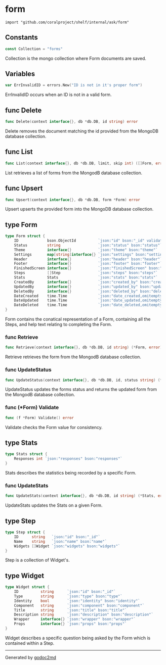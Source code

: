 
# form
    import "github.com/coralproject/shelf/internal/ask/form"




## Constants
``` go
const Collection = "forms"
```
Collection is the mongo collection where Form documents are saved.


## Variables
``` go
var ErrInvalidID = errors.New("ID is not in it's proper form")
```
ErrInvalidID occurs when an ID is not in a valid form.


## func Delete
``` go
func Delete(context interface{}, db *db.DB, id string) error
```
Delete removes the document matching the id provided from the MongoDB
database collection.


## func List
``` go
func List(context interface{}, db *db.DB, limit, skip int) ([]Form, error)
```
List retrieves a list of forms from the MongodB database collection.


## func Upsert
``` go
func Upsert(context interface{}, db *db.DB, form *Form) error
```
Upsert upserts the provided form into the MongoDB database collection.



## type Form
``` go
type Form struct {
    ID             bson.ObjectId          `json:"id" bson:"_id" validate:"required"`
    Status         string                 `json:"status" bson:"status"`
    Theme          interface{}            `json:"theme" bson:"theme"`
    Settings       map[string]interface{} `json:"settings" bson:"settings"`
    Header         interface{}            `json:"header" bson:"header"`
    Footer         interface{}            `json:"footer" bson:"footer"`
    FinishedScreen interface{}            `json:"finishedScreen" bson:"finishedScreen"`
    Steps          []Step                 `json:"steps" bson:"steps"`
    Stats          Stats                  `json:"stats" bson:"stats"`
    CreatedBy      interface{}            `json:"created_by" bson:"created_by"`
    UpdatedBy      interface{}            `json:"updated_by" bson:"updated_by"`
    DeletedBy      interface{}            `json:"deleted_by" bson:"deleted_by"`
    DateCreated    time.Time              `json:"date_created,omitempty" bson:"date_created,omitempty"`
    DateUpdated    time.Time              `json:"date_updated,omitempty" bson:"date_updated,omitempty"`
    DateDeleted    time.Time              `json:"date_deleted,omitempty" bson:"date_deleted,omitempty"`
}
```
Form contains the conatical representation of a Form, containing all the
Steps, and help text relating to completing the Form.









### func Retrieve
``` go
func Retrieve(context interface{}, db *db.DB, id string) (*Form, error)
```
Retrieve retrieves the form from the MongodB database collection.


### func UpdateStatus
``` go
func UpdateStatus(context interface{}, db *db.DB, id, status string) (*Form, error)
```
UpdateStatus updates the forms status and returns the updated form from
the MongodB database collection.




### func (\*Form) Validate
``` go
func (f *Form) Validate() error
```
Validate checks the Form value for consistency.



## type Stats
``` go
type Stats struct {
    Responses int `json:"responses" bson:"responses"`
}
```
Stats describes the statistics being recorded by a specific Form.









### func UpdateStats
``` go
func UpdateStats(context interface{}, db *db.DB, id string) (*Stats, error)
```
UpdateStats updates the Stats on a given Form.




## type Step
``` go
type Step struct {
    ID      string   `json:"id" bson:"_id"`
    Name    string   `json:"name" bson:"name"`
    Widgets []Widget `json:"widgets" bson:"widgets"`
}
```
Step is a collection of Widget's.











## type Widget
``` go
type Widget struct {
    ID          string      `json:"id" bson:"_id"`
    Type        string      `json:"type" bson:"type"`
    Identity    bool        `json:"identity" bson:"identity"`
    Component   string      `json:"component" bson:"component"`
    Title       string      `json:"title" bson:"title"`
    Description string      `json:"description" bson:"description"`
    Wrapper     interface{} `json:"wrapper" bson:"wrapper"`
    Props       interface{} `json:"props" bson:"props"`
}
```
Widget describes a specific question being asked by the Form which is
contained within a Step.

















- - -
Generated by [godoc2md](http://godoc.org/github.com/davecheney/godoc2md)
